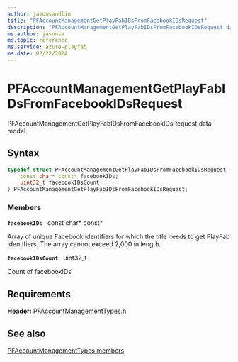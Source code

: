 ```yaml
---
author: jasonsandlin
title: "PFAccountManagementGetPlayFabIDsFromFacebookIDsRequest"
description: "PFAccountManagementGetPlayFabIDsFromFacebookIDsRequest data model."
ms.author: jasonsa
ms.topic: reference
ms.service: azure-playfab
ms.date: 02/22/2024
---
```


# PFAccountManagementGetPlayFabIDsFromFacebookIDsRequest  

PFAccountManagementGetPlayFabIDsFromFacebookIDsRequest data model.  

## Syntax  
  
```cpp
typedef struct PFAccountManagementGetPlayFabIDsFromFacebookIDsRequest {  
    const char* const* facebookIDs;  
    uint32_t facebookIDsCount;  
} PFAccountManagementGetPlayFabIDsFromFacebookIDsRequest;  
```
  
### Members  
  
**`facebookIDs`** &nbsp; const char* const*  
  
Array of unique Facebook identifiers for which the title needs to get PlayFab identifiers. The array cannot exceed 2,000 in length.
  
**`facebookIDsCount`** &nbsp; uint32_t  
  
Count of facebookIDs
  
  
## Requirements  
  
**Header:** PFAccountManagementTypes.h
  
## See also  
[PFAccountManagementTypes members](../pfaccountmanagementtypes_members.md)  

  
  
